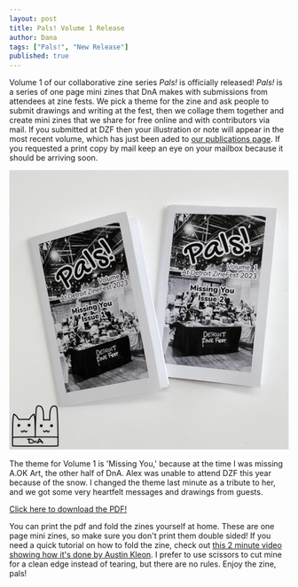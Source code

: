 ```yaml
---
layout: post
title: Pals! Volume 1 Release
author: Dana
tags: ["Pals!", "New Release"]
published: true
---
```


Volume 1 of our collaborative zine series *Pals!* is officially released! *Pals!* is a series of one page mini zines that DnA makes with submissions from attendees at zine fests. We pick a theme for the zine and ask people to submit drawings and writing at the fest, then we collage them together and create mini zines that we share for free online and with contributors via mail. If you submitted at DZF then your illustration or note will appear in the most recent volume, which has just been aded to [our publications page](https://www.dnaartists.net/dnapublications/pals-dna.html). If you requested a print copy by mail keep an eye on your mailbox because it should be arriving soon.

<a href="/assets/img/publications/pals-volume-1_1.png"><img src="/assets/img/publications/pals-volume-1_1.png" alt="A photo of two mini zines with 'Pals! Volume 1 At Detroit ZineFest 2023. Missing You, Issue 1' and 'Issue 2' written on the cover."></a>

The theme for Volume 1 is 'Missing You,' because at the time I was missing A.OK Art, the other half of DnA. Alex was unable to attend DZF this year because of the snow. I changed the theme last minute as a tribute to her, and we got some very heartfelt messages and drawings from guests.

<a href="https://drive.google.com/file/d/1KIX2WmVmFYD_QT6nghUsang7alZQQ53p/view?usp=sharing" title="click here to download the pdf">Click here to download the PDF!</a>

You can print the pdf and fold the zines yourself at home. These are one page mini zines, so make sure you don't print them double sided! If you need a quick tutorial on how to fold the zine, check out [this 2 minute video showing how it's done by Austin Kleon](https://www.youtube.com/watch?v=ab4O9SWNl9g). I prefer to use scissors to cut mine for a clean edge instead of tearing, but there are no rules. Enjoy the zine, pals!

<!--more-->
